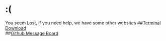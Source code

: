 # :(
You seem Lost, if you need help, we have some other websites
##[Terminal Download](https://filenfolder.github.io/Terminal/)           
##[Github Message Board](https://filenfolder.github.io/filess/)
